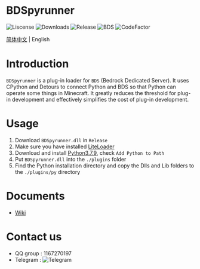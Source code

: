 ﻿# BDSpyrunner
![Liscense](https://img.shields.io/github/license/twoone-3/BDSpyrunner)
![Downloads](https://img.shields.io/github/downloads/twoone-3/BDSpyrunner/total)
![Release](https://img.shields.io/github/v/release/twoone-3/BDSpyrunner)
![BDS](https://img.shields.io/badge/support--BDS--version-1.17.41.01-blue)
![CodeFactor](https://www.codefactor.io/repository/github/twoone-3/bdspyrunner/badge)

[简体中文](README.md) | English
# Introduction
`BDSpyrunner` is a plug-in loader for `BDS` (Bedrock Dedicated Server).
It uses CPython and Detours to connect Python and BDS so that Python can operate some things in Minecraft.
It greatly reduces the threshold for plug-in development and effectively simplifies the cost of plug-in development.
# Usage
1. Download `BDSpyrunner.dll` in `Release`
2. Make sure you have installed [LiteLoader](https://github.com/LiteLDev/LiteLoaderBDS)
3. Download and install [Python3.7.9](https://www.python.org/ftp/python/3.7.9/python-3.7.9-amd64.exe), check `Add Python to Path`
4. Put `BDSpyrunner.dll` into the `./plugins` folder
5. Find the Python installation directory and copy the Dlls and Lib folders to the `./plugins/py` directory
# Documents
* [Wiki](https://github.com/twoone-3/BDSpyrunner/wiki/)
# Contact us
* QQ group : 1167270197
* Telegram : ![Telegram](https://img.shields.io/badge/telegram-BDSpyrunner-blue?&logo=telegram&link=https://t.me/bdspyrunner)